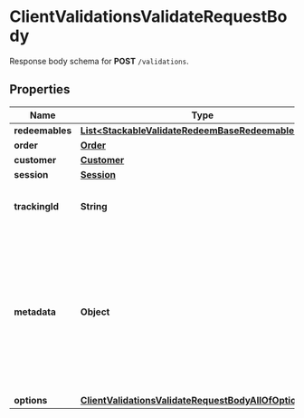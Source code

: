 

# ClientValidationsValidateRequestBody

Response body schema for **POST** `/validations`.

## Properties

| Name | Type | Description | Notes |
|------------ | ------------- | ------------- | -------------|
|**redeemables** | [**List&lt;StackableValidateRedeemBaseRedeemablesItem&gt;**](StackableValidateRedeemBaseRedeemablesItem.md) |  |  |
|**order** | [**Order**](Order.md) |  |  [optional] |
|**customer** | [**Customer**](Customer.md) |  |  [optional] |
|**session** | [**Session**](Session.md) |  |  [optional] |
|**trackingId** | **String** | Is correspondent to Customer&#39;s source_id |  [optional] |
|**metadata** | **Object** | A set of key/value pairs that you can attach to a redemption object. It can be useful for storing additional information about the redemption in a structured format. |  [optional] |
|**options** | [**ClientValidationsValidateRequestBodyAllOfOptions**](ClientValidationsValidateRequestBodyAllOfOptions.md) |  |  [optional] |



